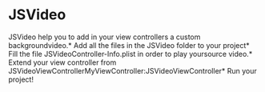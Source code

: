 JSVideo
=======

JSVideo help you to add in your view controllers a custom backgroundvideo.* Add all the files in the JSVideo folder to your project* Fill the file JSVideoController-Info.plist in order to play yoursource video.* Extend your view controller from JSVideoViewControllerMyViewController:JSVideoViewController* Run your project!
